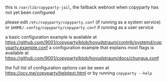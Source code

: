 this is `/var/lib/copyparty-jail`, the fallback webroot when copyparty has not yet been configured

please edit `/etc/copyparty/copyparty.conf` (if running as a system service)
or `$HOME/.config/copyparty/copyparty.conf` if running as a user service

a basic configuration example is available at https://github.com/9001/copyparty/blob/hovudstraum/contrib/systemd/copyparty.example.conf
a configuration example that explains most flags is available at https://github.com/9001/copyparty/blob/hovudstraum/docs/chungus.conf

the full list of configuration options can be seen at https://ocv.me/copyparty/helptext.html 
or by running `copyparty --help`
